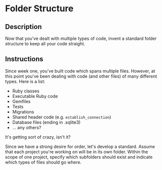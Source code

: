 # Folder Structure

## Description

Now that you've dealt with multiple types of code, invent a standard folder structure to keep all your code straight.

## Instructions

Since week one, you've built code which spans multiple files.  However, at this point you've been dealing with code (and other files) of many different types.  Here is a list:

* Ruby classes
* Executable Ruby code
* Gemfiles
* Tests
* Migrations
* Shared header code (e.g. `establish_connection`)
* Database files (ending in .sqlite3)
* ... any others?

It's getting sort of crazy, isn't it?

Since we have a strong desire for order, let's develop a standard.  Assume that each project you're working on will be in its own folder.  Within the scope of one project, specify which subfolders should exist and indicate which types of files should go where.

